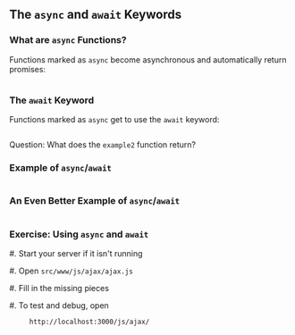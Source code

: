 The `async` and `await` Keywords
--------------------------------

### What are `async` Functions? ###

Functions marked as `async` become asynchronous and automatically
return promises:

~~~ {.javascript insert="../../../src/examples/js/async-await.js" token="async"}
~~~

### The `await` Keyword ###

Functions marked as `async` get to use the `await` keyword:

~~~ {.javascript insert="../../../src/examples/js/async-await.js" token="await"}
~~~

Question: What does the `example2` function return?

### Example of `async`/`await` ###

~~~ {.javascript insert="../../../src/examples/js/async-await.js" token="getArtist"}
~~~

### An Even Better Example of `async`/`await` ###

~~~ {.javascript insert="../../../src/examples/js/async-await.js" token="getArtistP"}
~~~

### Exercise: Using `async` and `await` ###

  #. Start your server if it isn't running

  #. Open `src/www/js/ajax/ajax.js`

  #. Fill in the missing pieces

  #. To test and debug, open

         http://localhost:3000/js/ajax/
